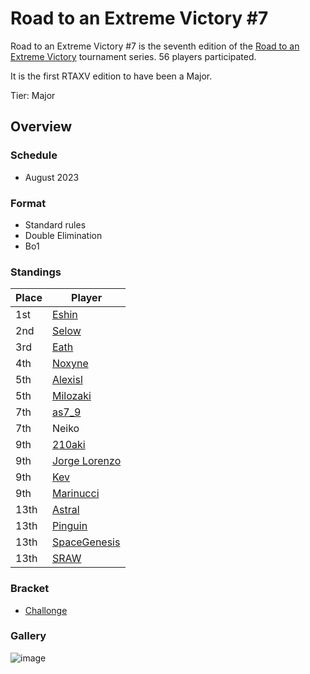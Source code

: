 # Road to an Extreme Victory #7

Road to an Extreme Victory #7 is the seventh edition of the [Road to an Extreme Victory](rtaxvmain.md) tournament series.
56 players participated.

It is the first RTAXV edition to have been a Major.

Tier: Major

## Overview

### Schedule
- August 2023

### Format
- Standard rules
- Double Elimination
- Bo1

### Standings

|Place|Player|
|-|-|
|1st|[Eshin](../../players/japanese/eshin.md)|
|2nd|[Selow](../../players/french/$elow.md)|
|3rd|[Eath](../../players/belgian/eath.md)|
|4th|[Noxyne](../../players/french/noxyne.md)|
|5th|[Alexisl](../../players/french/alexisl.md)|
|5th|[Milozaki](../../players/german/milozaki.md)|
|7th|[as7_9](../../players/japanese/as7_9.md)|
|7th|Neiko|
|9th|[210aki](../../players/french/210aki.md)|
|9th|[Jorge Lorenzo](../../players/spanish/jorge.md)|
|9th|[Kev](../../players/french/kevnox.md)|
|9th|[Marinucci](../../players/italian/marinucci79.md)|
|13th|[Astral](../../players/french/astral.md)|
|13th|[Pinguin](../../players/french/pinguin.md)|
|13th|[SpaceGenesis](../../players/french/spacegenesis.md)|
|13th|[SRAW](../../players/french/sraw.md)|

### Bracket
- [Challonge](https://challonge.com/rtaxv7)

### Gallery 

![image](https://github.com/inabikarilibrary/inalib/assets/110833255/fba375fd-3007-4969-98bf-39463aed055b)
